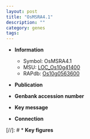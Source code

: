 ```yaml
---
layout: post
title: "OsMSRA4.1"
description: ""
category: genes
tags: 
---
```


* **Information**  
    + Symbol: OsMSRA4.1  
    + MSU: [LOC_Os10g41400](http://rice.uga.edu/cgi-bin/ORF_infopage.cgi?orf=LOC_Os10g41400)  
    + RAPdb: [Os10g0563600](http://rapdb.dna.affrc.go.jp/viewer/gbrowse_details/irgsp1?name=Os10g0563600)  

* **Publication**  

* **Genbank accession number**  

* **Key message**  

* **Connection**  

[//]: # * **Key figures**  


